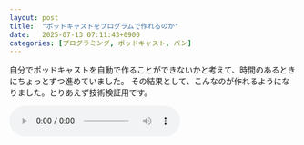 ```yaml
---
layout: post
title:  "ポッドキャストをプログラムで作れるのか"
date:   2025-07-13 07:11:43+0900
categories: [プログラミング, ポッドキャスト, パン]
---
```


自分でポッドキャストを自動で作ることができないかと考えて、時間のあるときにちょっとずつ進めていました。
その結果として、こんなのが作れるようになりました。とりあえず技術検証用です。

<audio controls>
    <source src="/static/images/2025-07-13/podcast_bread2.m4a" type="audio/mp4">
    お使いのブラウザはaudio要素に対応していません。
</audio>
